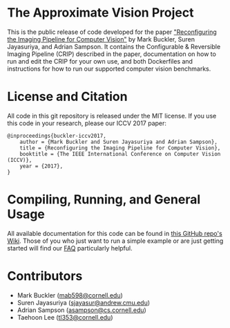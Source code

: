 # The Approximate Vision Project

This is the public release of code developed for the paper ["Reconfiguring the Imaging Pipeline for Computer Vision"](https://capra.cs.cornell.edu/research/visionmode/) by Mark Buckler, Suren Jayasuriya, and Adrian Sampson. It contains the Configurable & Reversible Imaging Pipeline (CRIP) described in the paper, documentation on how to run and edit the CRIP for your own use, and both Dockerfiles and instructions for how to run our supported computer vision benchmarks.

# License and Citation

All code in this git repository is released under the MIT license. If you use this code in your research, please our ICCV 2017 paper:

```
@inproceedings{buckler-iccv2017,
    author = {Mark Buckler and Suren Jayasuriya and Adrian Sampson},
    title = {Reconfiguring the Imaging Pipeline for Computer Vision},
    booktitle = {The IEEE International Conference on Computer Vision (ICCV)},
    year = {2017},
}
```

# Compiling, Running, and General Usage

All available documentation for this code can be found in [this GitHub repo's Wiki](https://github.com/cucapra/approx-vision/wiki). Those of you who just want to run a simple example or are just getting started will find our [FAQ](https://github.com/cucapra/approx-vision/wiki/Getting-Started-FAQ) particularly helpful.

# Contributors

 * Mark Buckler (mab598@cornell.edu)
 * Suren Jayasuriya (sjayasur@andrew.cmu.edu)
 * Adrian Sampson (asampson@cs.cornell.edu)
 * Taehoon Lee (tl353@cornell.edu)
